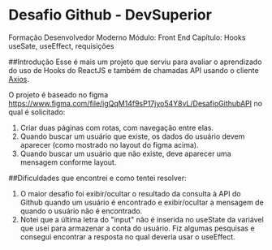 # Desafio Github - DevSuperior
Formação Desenvolvedor Moderno
Módulo: Front End
Capítulo: Hooks useSate, useEffect, requisições

##Introdução
Esse é mais um projeto que serviu para avaliar o aprendizado do uso de Hooks do ReactJS e também de chamadas API usando o cliente [Axios](https://axios-http.com/docs/intro).

O projeto é baseado no figma https://www.figma.com/file/igQqM14f9sP17jyo54Y8vL/DesafioGithubAPI no qual é solicitado:

1. Criar duas páginas com rotas, com navegação entre elas.
2. Quando buscar um usuário que existe, os dados do usuário devem aparecer (como mostrado no layout do figma acima).
3. Quando buscar um usuário que não existe, deve aparecer uma mensagem conforme layout.

##Dificuldades que encontrei e como tentei resolver:
1. O maior desafio foi exibir/ocultar o resultado da consulta à API do Github quando um usuário é encontrado e exibir/ocultar a mensagem de quando o usuário não é encontrado.
2. Notei que a última letra do "input" não é inserida no useState da variável que usei para armazenar a conta do usuário. Fiz algumas pesquisas e consegui encontrar a resposta no qual deveria usar o useEffect.